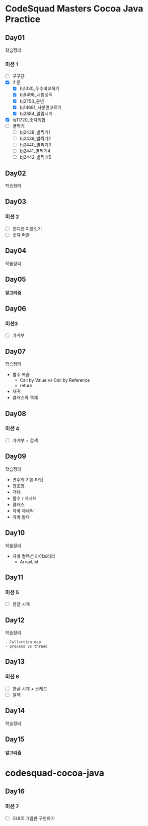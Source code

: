 # CodeSquad Masters Cocoa Java Practice

## Day01

학습정리

### 미션 1

- [ ] 구구단
- [x] if 문
  - [x] bj1330_두수비교하기
  - [x] bj9498_시험성적
  - [x] bj2753_윤년
  - [x] bj14681_사분면고르기
  - [x] bj2884_알람시계
- [x] bj11720_숫자의합
- [ ] 별찍기
  - [ ] bj2438_별찍기1
  - [ ] bj2439_별찍기2
  - [ ] bj2440_별찍기3
  - [ ] bj2441_별찍기4
  - [ ] bj2442_별찍기5

## Day02

학습정리

## Day03

### 미션 2

- [ ] 인디언 이름짓기
- [ ] 숫자 퍼즐

## Day04

학습정리

## Day05

#### 알고리즘

## Day06

### 미션3

- [ ] 가계부

## Day07

학습정리

- 함수 복습
  - Call by Value vs Call by Reference
  - return
- 재귀
- 클래스와 객체

## Day08

### 미션 4

- [ ] 가계부 + 검색

## Day09

학습정리

- 변수의 기본 타입
- 참조형
- 객체
- 함수 / 메서드
- 클래스
- 자바 제네릭
- 자바 람다

## Day10

학습정리

- 자바 컬렉션 라이브러리
  - ArrayList

## Day11

### 미션 5

- [ ] 한글 시계

## Day12

학습정리

	- Collection.map
	- process vs thread

## Day13

### 미션 6

- [ ] 한글 시계 + 스레드
- [ ] 달력

## Day14

학습정리

[파일 IO]: https://www.notion.so/hgr1209/IO-e54f77011db543dc97dddc2b7bb8762e	"파일 입출력"

## Day15

#### 알고리즘









# codesquad-cocoa-java

## Day16

### 미션 7

- [ ] GUI로 그림판 구현하기
